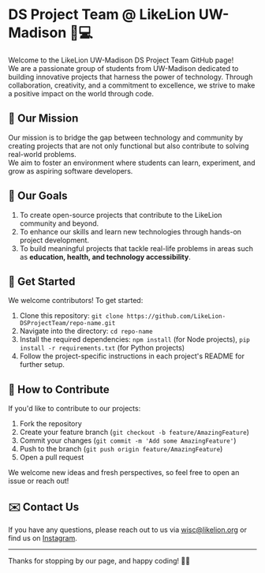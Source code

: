 # DS Project Team @ LikeLion UW-Madison 🦁💻
Welcome to the LikeLion UW-Madison DS Project Team GitHub page!  
We are a passionate group of students from UW-Madison dedicated to building innovative projects that harness the power of technology. Through collaboration, creativity, and a commitment to excellence, we strive to make a positive impact on the world through code.

## 🌟 Our Mission
Our mission is to bridge the gap between technology and community by creating projects that are not only functional but also contribute to solving real-world problems.  
We aim to foster an environment where students can learn, experiment, and grow as aspiring software developers.


<!--

## 💼 Our Projects 
### 1. Project Name - [Brief description of the project]
   - **Technologies:** React Native, Flask, etc.
   - **Goal:** Briefly describe the purpose of this project and what problem it addresses.
   
*(Repeat the structure above for each major project)*


## 🛠️ Tech Stack
We work with a variety of programming languages and technologies to bring our ideas to life:
- **Frontend:** HTML, CSS, JavaScript, React, React Native
- **Backend:** Flask, Node.js
- **Databases:** MySQL, MongoDB
- **Tools:** Git, GitHub, VS Code


## 👥 Meet Our Team
We are a team of developers, designers, and innovators. Here’s a list of our members:
- **[Team Member 1 Name]** - Role (e.g., Backend Developer)
- **[Team Member 2 Name]** - Role (e.g., Frontend Developer)
- **[Team Member 3 Name]** - Role (e.g., Project Manager)

*(Include all team members here with brief descriptions)*

-->

## 🎯 Our Goals
1. To create open-source projects that contribute to the LikeLion community and beyond.
2. To enhance our skills and learn new technologies through hands-on project development.
3. To build meaningful projects that tackle real-life problems in areas such as **education, health, and technology accessibility**.

## 📖 Get Started
We welcome contributors! To get started:
1. Clone this repository: `git clone https://github.com/LikeLion-DSProjectTeam/repo-name.git`
2. Navigate into the directory: `cd repo-name`
3. Install the required dependencies: `npm install` (for Node projects), `pip install -r requirements.txt` (for Python projects)
4. Follow the project-specific instructions in each project's README for further setup.

## 🤝 How to Contribute
If you'd like to contribute to our projects:
1. Fork the repository
2. Create your feature branch (`git checkout -b feature/AmazingFeature`)
3. Commit your changes (`git commit -m 'Add some AmazingFeature'`)
4. Push to the branch (`git push origin feature/AmazingFeature`)
5. Open a pull request

We welcome new ideas and fresh perspectives, so feel free to open an issue or reach out!

## ✉️ Contact Us
If you have any questions, please reach out to us via [wisc@likelion.org](mailto:wisc@likelion.org) or find us on [Instagram](https://www.instagram.com/likelion_wisconsin/).

---

Thanks for stopping by our page, and happy coding! 🧑‍💻
